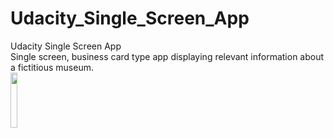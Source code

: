 # Udacity_Single_Screen_App
Udacity Single Screen App
<br>
Single screen, business card type app displaying relevant information about a fictitious museum.
<br>
<img src="https://user-images.githubusercontent.com/38291329/61486597-ad3a3500-a958-11e9-9b28-0051b3bb35fd.png" width="15%"></img> 
